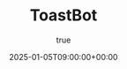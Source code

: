---
title: "ToastBot"
date: 2025-01-05T09:00:00+00:00
description: Introduction to Sample Post
hero: images/toastbot.jpg
author:
  image: /images/sharwin_portrait.jpg
menu:
  sidebar:
    name: Toastbot
    identifier: ToastBot
    weight: 2
tags: ["Basic", "Multi-lingual"]
categories: ["Basic"]
---